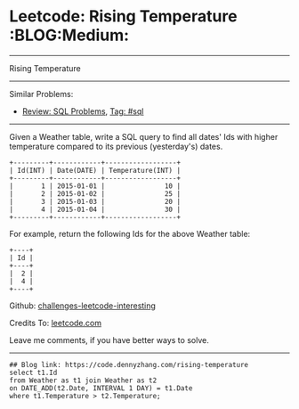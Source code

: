 # Leetcode: Rising Temperature     :BLOG:Medium:


---

Rising Temperature  

---

Similar Problems:  
-   [Review: SQL Problems](https://code.dennyzhang.com/review-sql), [Tag: #sql](https://code.dennyzhang.com/tag/sql)

---

Given a Weather table, write a SQL query to find all dates' Ids with higher temperature compared to its previous (yesterday's) dates.  

    +---------+------------+------------------+
    | Id(INT) | Date(DATE) | Temperature(INT) |
    +---------+------------+------------------+
    |       1 | 2015-01-01 |               10 |
    |       2 | 2015-01-02 |               25 |
    |       3 | 2015-01-03 |               20 |
    |       4 | 2015-01-04 |               30 |
    +---------+------------+------------------+

For example, return the following Ids for the above Weather table:  

    +----+
    | Id |
    +----+
    |  2 |
    |  4 |
    +----+

Github: [challenges-leetcode-interesting](https://github.com/DennyZhang/challenges-leetcode-interesting/tree/master/rising-temperature)  

Credits To: [leetcode.com](https://leetcode.com/problems/rising-temperature/description/)  

Leave me comments, if you have better ways to solve.  

---

    ## Blog link: https://code.dennyzhang.com/rising-temperature
    select t1.Id
    from Weather as t1 join Weather as t2
    on DATE_ADD(t2.Date, INTERVAL 1 DAY) = t1.Date
    where t1.Temperature > t2.Temperature;